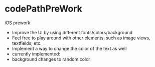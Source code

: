 # codePathPreWork
iOS prework
- Improve the UI by using different fonts/colors/background
- Feel free to play around with other elements, such as image views, textfields, etc.
- Implement a way to change the color of the text as well
- currently implemented:
- background changes to random color

